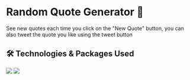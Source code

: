 # Random Quote Generator 💬

See new quotes each time you click on the "New Quote" button, you can also tweet the quote you like using the tweet button

## 🛠 Technologies & Packages Used

<div>
<a href="https://reactjs.org/"><img src="https://img.shields.io/badge/React-20232A?style=for-the-badge&logo=react&logoColor=61DAFB"/></a>
<a href="https://tailwindcss.com/"><img src="https://img.shields.io/badge/Tailwind_CSS-38B2AC?style=for-the-badge&logo=tailwind-css&logoColor=white"/></a>
</div>
